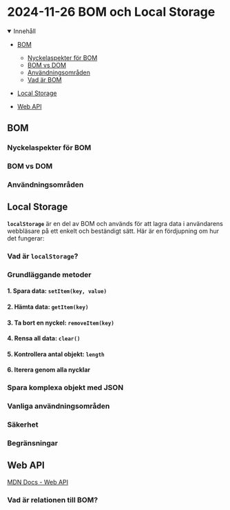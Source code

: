 # 2024-11-26 BOM och Local Storage

<details open>
<summary>Innehåll</summary>

- [BOM](#bom)

  - [Nyckelaspekter för BOM](#nyckelaspekter-för-bom)
  - [BOM vs DOM](#bom-vs-dom)
  - [Användningsområden](#användningsområden)
  - [Vad är BOM](#vad-är-bom)

- [Local Storage](#local-storage)
- [Web API](#web-api)

  </details>

## BOM

### Nyckelaspekter för BOM

### BOM vs DOM

### Användningsområden

## Local Storage

**`localStorage`** är en del av BOM och används för att lagra data i användarens webbläsare på ett enkelt och beständigt sätt. Här är en fördjupning om hur det fungerar:

### **Vad är `localStorage`?**

### **Grundläggande metoder**

#### 1. **Spara data: `setItem(key, value)`**

#### 2. **Hämta data: `getItem(key)`**

#### 3. **Ta bort en nyckel: `removeItem(key)`**

#### 4. **Rensa all data: `clear()`**

#### 5. **Kontrollera antal objekt: `length`**

#### 6. **Iterera genom alla nycklar**

### **Spara komplexa objekt med JSON**

### **Vanliga användningsområden**

### **Säkerhet**

### **Begränsningar**

## Web API

[MDN Docs - Web API](https://developer.mozilla.org/en-US/docs/Web/API#specifications)

### Vad är relationen till BOM?
